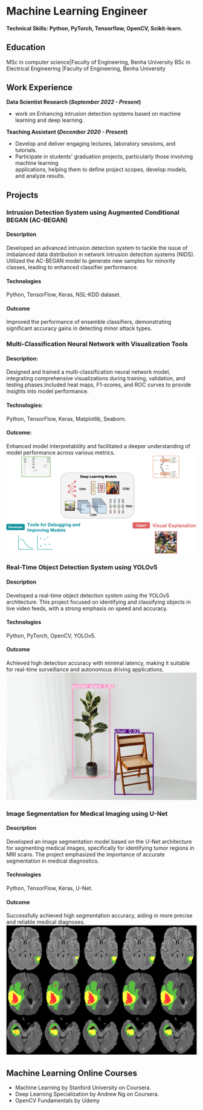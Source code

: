 # Machine Learning Engineer
#### Technical Skills: Python, PyTorch, Tensorflow, OpenCV, Scikit-learn.

## Education
MSc in computer science|Faculty of Engineering, Benha University
BSc in Electrical Engineering |Faculty of Engineering, Benha University
## Work Experience
**Data Scientist Research (_September 2022 - Present_)**
- work on Enhancing intrusion detection systems based on machine learning and deep learning.
  
**Teaching Assistant (_December 2020 - Present_)**
- Develop and deliver engaging lectures, laboratory sessions, and tutorials.
- Participate in students' graduation projects, particularly those involving machine learning   
 applications, helping them to define project scopes, develop models, and analyze results.
  
## Projects

### Intrusion Detection System using Augmented Conditional BEGAN (AC-BEGAN)
#### Description  
  Developed an advanced intrusion detection system to tackle the issue of imbalanced data distribution in network intrusion detection systems (NIDS). Utilized the AC-BEGAN model to generate new samples for minority classes, leading to enhanced classifier performance.
#### Technologies
  Python, TensorFlow, Keras, NSL-KDD dataset.
#### Outcome
  Improved the performance of ensemble classifiers, demonstrating significant accuracy gains in detecting minor attack types.

### Multi-Classification Neural Network with Visualization Tools
#### Description: 
  Designed and trained a multi-classification neural network model, integrating comprehensive visualizations during training, validation, and testing phases.Included heat maps, F1-scores, and ROC curves to provide insights into model performance.
#### Technologies:
  Python, TensorFlow, Keras, Matplotlib, Seaborn.
#### Outcome: 
  Enhanced model interpretability and facilitated a deeper understanding of model performance across various metrics.
![Alt text](/myAssets/myImages/Classification-scheme-of-visualization-methods-for-deep-learning.png)

###  Real-Time Object Detection System using YOLOv5
#### Description
  Developed a real-time object detection system using the YOLOv5 architecture. This project focused on identifying and classifying objects in live video feeds, with a strong emphasis on speed and accuracy.
#### Technologies
  Python, PyTorch, OpenCV, YOLOv5.
#### Outcome
  Achieved high detection accuracy with minimal latency, making it suitable for real-time surveillance and autonomous driving applications.
![Alt text](/myAssets/myImages/CVimage.jpg)
### Image Segmentation for Medical Imaging using U-Net
#### Description
  Developed an image segmentation model based on the U-Net architecture for segmenting medical images, specifically for identifying tumor regions in MRI scans. The project emphasized the importance of accurate segmentation in medical diagnostics.
#### Technologies
  Python, TensorFlow, Keras, U-Net.
#### Outcome
  Successfully achieved high segmentation accuracy, aiding in more precise and reliable medical diagnoses.
![Alt text](/myAssets/myImages/medicalimage.png)

## Machine Learning Online Courses
- Machine Learning by Stanford University on Coursera.
- Deep Learning Specialization by Andrew Ng on Coursera.
- OpenCV Fundamentals by Udemy

  

